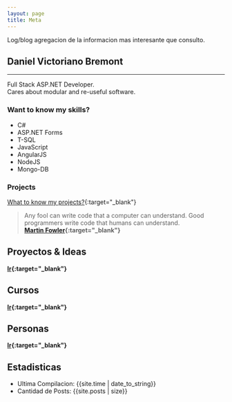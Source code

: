 ```yaml
---
layout: page
title: Meta
---
```


Log/blog agregacion de la informacion mas interesante que consulto.

## Daniel Victoriano Bremont

---

Full Stack ASP.NET Developer. <br/>
Cares about modular and re-useful software.

### Want to know my skills?
- C#
- ASP.NET Forms
- T-SQL
- JavaScript
- AngularJS
- NodeJS
- Mongo-DB

### Projects
[What to know my projects?](/projects/){:target="_blank"}

> Any fool can write code that a computer can understand. Good programmers write code that humans can understand.  <br/>
> **[Martin Fowler](https://martinfowler.com/){:target="_blank"}**

## Proyectos & Ideas

**[Ir](/articles/2020/04/19/proyectos-ideas/){:target="_blank"}**

## Cursos
**[Ir](/articles/2020/04/19/cursos/){:target="_blank"}**

## Personas
**[Ir](/articles/2020/04/19/personas/){:target="_blank"}**

## Estadisticas
- Ultima Compilacion: {{site.time | date_to_string}} <br/>
- Cantidad de Posts: {{site.posts | size}}
